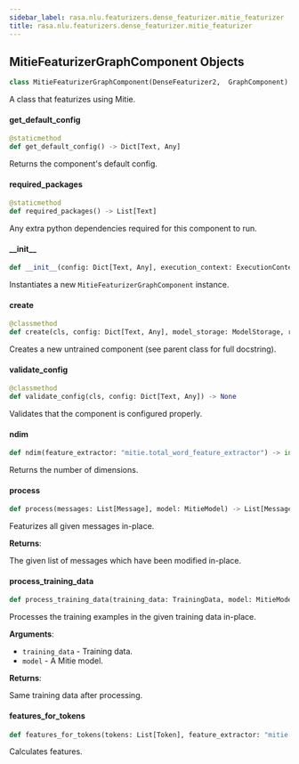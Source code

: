 ```yaml
---
sidebar_label: rasa.nlu.featurizers.dense_featurizer.mitie_featurizer
title: rasa.nlu.featurizers.dense_featurizer.mitie_featurizer
---
```

## MitieFeaturizerGraphComponent Objects

```python
class MitieFeaturizerGraphComponent(DenseFeaturizer2,  GraphComponent)
```

A class that featurizes using Mitie.

#### get\_default\_config

```python
@staticmethod
def get_default_config() -> Dict[Text, Any]
```

Returns the component&#x27;s default config.

#### required\_packages

```python
@staticmethod
def required_packages() -> List[Text]
```

Any extra python dependencies required for this component to run.

#### \_\_init\_\_

```python
def __init__(config: Dict[Text, Any], execution_context: ExecutionContext) -> None
```

Instantiates a new `MitieFeaturizerGraphComponent` instance.

#### create

```python
@classmethod
def create(cls, config: Dict[Text, Any], model_storage: ModelStorage, resource: Resource, execution_context: ExecutionContext) -> "MitieFeaturizerGraphComponent"
```

Creates a new untrained component (see parent class for full docstring).

#### validate\_config

```python
@classmethod
def validate_config(cls, config: Dict[Text, Any]) -> None
```

Validates that the component is configured properly.

#### ndim

```python
def ndim(feature_extractor: "mitie.total_word_feature_extractor") -> int
```

Returns the number of dimensions.

#### process

```python
def process(messages: List[Message], model: MitieModel) -> List[Message]
```

Featurizes all given messages in-place.

**Returns**:

  The given list of messages which have been modified in-place.

#### process\_training\_data

```python
def process_training_data(training_data: TrainingData, model: MitieModel) -> TrainingData
```

Processes the training examples in the given training data in-place.

**Arguments**:

- `training_data` - Training data.
- `model` - A Mitie model.
  

**Returns**:

  Same training data after processing.

#### features\_for\_tokens

```python
def features_for_tokens(tokens: List[Token], feature_extractor: "mitie.total_word_feature_extractor") -> Tuple[np.ndarray, np.ndarray]
```

Calculates features.

